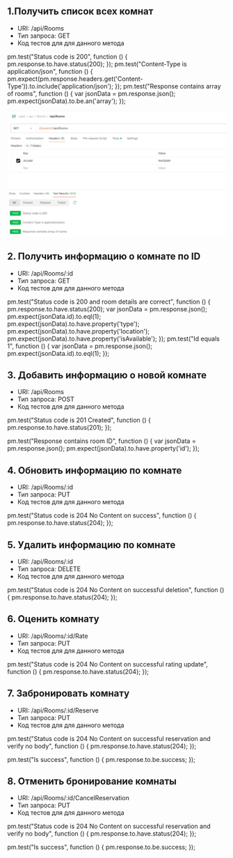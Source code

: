 ## 1.Получить список всех комнат 

* URI: /api/Rooms
* Тип запроса: GET 
* Код тестов для для данного метода 

pm.test("Status code is 200", function () {
    pm.response.to.have.status(200);
});
pm.test("Content-Type is application/json", function () {
    pm.expect(pm.response.headers.get('Content-Type')).to.include('application/json');
});
pm.test("Response contains array of rooms", function () {
    var jsonData = pm.response.json();
    pm.expect(jsonData).to.be.an('array');
});

![img](https://github.com/kristyarudnik/Lab/blob/LabWork4_1/Lab%20Work%20№4/docs/images/Получить%20список%20всех%20комнат.jpg)

## 2. Получить информацию о комнате по ID

* URI: /api/Rooms/:id
* Тип запроса: GET 
* Код тестов для для данного метода 

pm.test("Status code is 200 and room details are correct", function () {
    pm.response.to.have.status(200);
    var jsonData = pm.response.json();
    pm.expect(jsonData.id).to.eql(1); 
    pm.expect(jsonData).to.have.property('type');
    pm.expect(jsonData).to.have.property('location');
    pm.expect(jsonData).to.have.property('isAvailable');
});
pm.test("Id equals 1", function () {
    var jsonData = pm.response.json();
    pm.expect(jsonData.id).to.eql(1); 
});


## 3. Добавить информацию о новой комнате

* URI: /api/Rooms
* Тип запроса: POST
* Код тестов для для данного метода

pm.test("Status code is 201 Created", function () {
    pm.response.to.have.status(201);
});

pm.test("Response contains room ID", function () {
    var jsonData = pm.response.json();
    pm.expect(jsonData).to.have.property('id');
});


## 4. Обновить информацию по комнате

* URI: /api/Rooms/:id
* Тип запроса: PUT
* Код тестов для для данного метода

pm.test("Status code is 204 No Content on success", function () {
    pm.response.to.have.status(204);
});

## 5. Удалить информацию по комнате

* URI: /api/Rooms/:id
* Тип запроса: DELETE
* Код тестов для для данного метода

pm.test("Status code is 204 No Content on successful deletion", function () {
    pm.response.to.have.status(204);
});

## 6. Оценить комнату

* URI: /api/Rooms/:id/Rate
* Тип запроса: PUT
* Код тестов для для данного метода

pm.test("Status code is 204 No Content on successful rating update", function () {
    pm.response.to.have.status(204);
});

## 7. Забронировать комнату

* URI: /api/Rooms/:id/Reserve
* Тип запроса: PUT
* Код тестов для для данного метода

pm.test("Status code is 204 No Content on successful reservation and verify no body", function () {
    pm.response.to.have.status(204);
});

pm.test("Is success", function () {
    pm.response.to.be.success;
});

## 8. Отменить бронирование комнаты

* URI: /api/Rooms/:id/CancelReservation
* Тип запроса: PUT
* Код тестов для для данного метода


pm.test("Status code is 204 No Content on successful reservation and verify no body", function () {
    pm.response.to.have.status(204);
});

pm.test("Is success", function () {
    pm.response.to.be.success;
});
